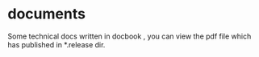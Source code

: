 # documents
Some technical docs written in docbook , you can view the pdf file which has published in *.release dir.
